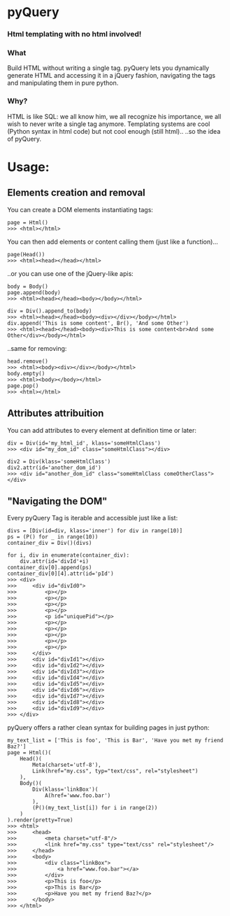 # pyQuery
### Html templating with no html involved!

### What
Build HTML without writing a single tag.
pyQuery lets you dynamically generate HTML and accessing it in a jQuery fashion, navigating the tags and manipulating them in pure python.

### Why?
HTML is like SQL: we all know him, we all recognize his importance, we all wish to never write a single tag anymore.
Templating systems are cool (Python syntax in html code) but not cool enough (still html)..
..so the idea of pyQuery.

# Usage:

## Elements creation and removal
You can create a DOM elements instantiating tags:
```
page = Html()
>>> <html></html>
```

You can then add elements or content calling them (just like a function)...
```
page(Head())
>>> <html><head></head></html>
```
..or you can use one of the jQuery-like apis:
```
body = Body()
page.append(body)
>>> <html><head></head><body></body></html>

div = Div().append_to(body)
>>> <html><head></head><body><div></div></body></html>
div.append('This is some content', Br(), 'And some Other')
>>> <html><head></head><body><div>This is some content<br>And some Other</div></body></html>
```
..same for removing:
```
head.remove()
>>> <html><body><div></div></body></html>
body.empty()
>>> <html><body></body></html>
page.pop()
>>> <html></html>
```

## Attributes attribuition 
You can add attributes to every element at definition time or later:
```
div = Div(id='my_html_id', klass='someHtmlClass')
>>> <div id="my_dom_id" class="someHtmlClass"></div>

div2 = Div(klass='someHtmlClass')
div2.attr(id='another_dom_id')
>>> <div id="another_dom_id" class="someHtmlClass comeOtherClass"></div>
```

## "Navigating the DOM"

Every pyQuery Tag is iterable and accessible just like a list:
```
divs = [Div(id=div, klass='inner') for div in range(10)]
ps = (P() for _ in range(10))
container_div = Div()(divs)

for i, div in enumerate(container_div):
    div.attr(id='divId'+i)
container_div[0].append(ps)
container_div[0][4].attr(id='pId')
>>> <div>
>>> 	<div id="divId0">
>>> 		<p></p>
>>> 		<p></p>
>>> 		<p></p>
>>> 		<p></p>
>>> 		<p id="uniquePid"></p>
>>> 		<p></p>
>>> 		<p></p>
>>> 		<p></p>
>>> 		<p></p>
>>> 		<p></p>
>>> 	</div>
>>> 	<div id="divId1"></div>
>>> 	<div id="divId2"></div>
>>> 	<div id="divId3"></div>
>>> 	<div id="divId4"></div>
>>> 	<div id="divId5"></div>
>>> 	<div id="divId6"></div>
>>> 	<div id="divId7"></div>
>>> 	<div id="divId8"></div>
>>> 	<div id="divId9"></div>
>>> </div>
```

pyQuery offers a rather clean syntax for building pages in just python:
```
my_text_list = ['This is foo', 'This is Bar', 'Have you met my friend Baz?']
page = Html()(
    Head()(
        Meta(charset='utf-8'),
        Link(href="my.css", typ="text/css", rel="stylesheet")
    ),
    Body()(
        Div(klass='linkBox')(
            A(href='www.foo.bar')
        ),
        (P()(my_text_list[i]) for i in range(2))
    )
).render(pretty=True)
>>> <html>
>>> 	<head>
>>> 		<meta charset="utf-8"/>
>>> 		<link href="my.css" type="text/css" rel="stylesheet"/>
>>> 	</head>
>>> 	<body>
>>> 		<div class="linkBox">
>>> 			<a href="www.foo.bar"></a>
>>> 		</div>
>>> 		<p>This is foo</p>
>>> 		<p>This is Bar</p>
>>> 		<p>Have you met my friend Baz?</p>
>>> 	</body>
>>> </html>
```
